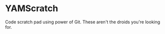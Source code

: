 YAMScratch
==========

Code scratch pad using power of Git. These aren't the droids you're looking for.
